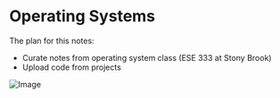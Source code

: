 # Operating Systems

The plan for this notes:
  - Curate notes from operating system class (ESE 333 at Stony Brook)
  - Upload code from projects
  
 ![Image](333book.jpeg)
